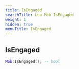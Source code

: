 ```yaml
---
title: IsEngaged
searchTitle: Lua Mob IsEngaged
weight: 1
hidden: true
menuTitle: IsEngaged
---
```

## IsEngaged
```lua
Mob:IsEngaged(); -- bool
```